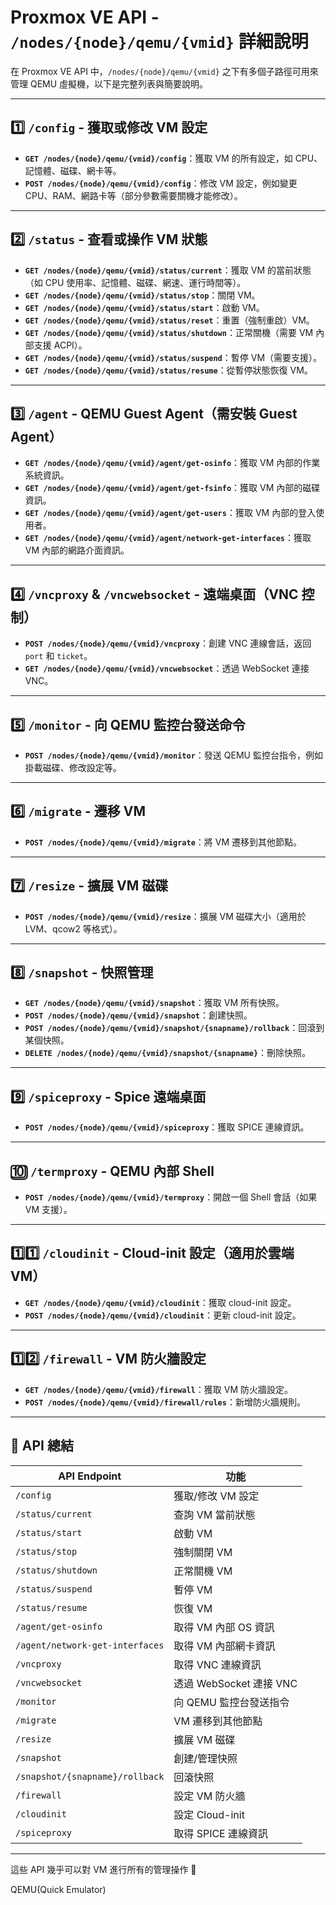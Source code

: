 # Proxmox VE API - `/nodes/{node}/qemu/{vmid}` 詳細說明

在 Proxmox VE API 中，`/nodes/{node}/qemu/{vmid}` 之下有多個子路徑可用來管理 QEMU 虛擬機，以下是完整列表與簡要說明。

---

## 1️⃣ `/config` - 獲取或修改 VM 設定
- **`GET /nodes/{node}/qemu/{vmid}/config`**：獲取 VM 的所有設定，如 CPU、記憶體、磁碟、網卡等。
- **`POST /nodes/{node}/qemu/{vmid}/config`**：修改 VM 設定，例如變更 CPU、RAM、網路卡等（部分參數需要關機才能修改）。

---

## 2️⃣ `/status` - 查看或操作 VM 狀態
- **`GET /nodes/{node}/qemu/{vmid}/status/current`**：獲取 VM 的當前狀態（如 CPU 使用率、記憶體、磁碟、網速、運行時間等）。
- **`GET /nodes/{node}/qemu/{vmid}/status/stop`**：關閉 VM。
- **`GET /nodes/{node}/qemu/{vmid}/status/start`**：啟動 VM。
- **`GET /nodes/{node}/qemu/{vmid}/status/reset`**：重置（強制重啟）VM。
- **`GET /nodes/{node}/qemu/{vmid}/status/shutdown`**：正常關機（需要 VM 內部支援 ACPI）。
- **`GET /nodes/{node}/qemu/{vmid}/status/suspend`**：暫停 VM（需要支援）。
- **`GET /nodes/{node}/qemu/{vmid}/status/resume`**：從暫停狀態恢復 VM。

---

## 3️⃣ `/agent` - QEMU Guest Agent（需安裝 Guest Agent）
- **`GET /nodes/{node}/qemu/{vmid}/agent/get-osinfo`**：獲取 VM 內部的作業系統資訊。
- **`GET /nodes/{node}/qemu/{vmid}/agent/get-fsinfo`**：獲取 VM 內部的磁碟資訊。
- **`GET /nodes/{node}/qemu/{vmid}/agent/get-users`**：獲取 VM 內部的登入使用者。
- **`GET /nodes/{node}/qemu/{vmid}/agent/network-get-interfaces`**：獲取 VM 內部的網路介面資訊。

---

## 4️⃣ `/vncproxy` & `/vncwebsocket` - 遠端桌面（VNC 控制）
- **`POST /nodes/{node}/qemu/{vmid}/vncproxy`**：創建 VNC 連線會話，返回 `port` 和 `ticket`。
- **`GET /nodes/{node}/qemu/{vmid}/vncwebsocket`**：透過 WebSocket 連接 VNC。

---

## 5️⃣ `/monitor` - 向 QEMU 監控台發送命令
- **`POST /nodes/{node}/qemu/{vmid}/monitor`**：發送 QEMU 監控台指令，例如掛載磁碟、修改設定等。

---

## 6️⃣ `/migrate` - 遷移 VM
- **`POST /nodes/{node}/qemu/{vmid}/migrate`**：將 VM 遷移到其他節點。

---

## 7️⃣ `/resize` - 擴展 VM 磁碟
- **`POST /nodes/{node}/qemu/{vmid}/resize`**：擴展 VM 磁碟大小（適用於 LVM、qcow2 等格式）。

---

## 8️⃣ `/snapshot` - 快照管理
- **`GET /nodes/{node}/qemu/{vmid}/snapshot`**：獲取 VM 所有快照。
- **`POST /nodes/{node}/qemu/{vmid}/snapshot`**：創建快照。
- **`POST /nodes/{node}/qemu/{vmid}/snapshot/{snapname}/rollback`**：回滾到某個快照。
- **`DELETE /nodes/{node}/qemu/{vmid}/snapshot/{snapname}`**：刪除快照。

---

## 9️⃣ `/spiceproxy` - Spice 遠端桌面
- **`POST /nodes/{node}/qemu/{vmid}/spiceproxy`**：獲取 SPICE 連線資訊。

---

## 🔟 `/termproxy` - QEMU 內部 Shell
- **`POST /nodes/{node}/qemu/{vmid}/termproxy`**：開啟一個 Shell 會話（如果 VM 支援）。

---

## 1️⃣1️⃣ `/cloudinit` - Cloud-init 設定（適用於雲端 VM）
- **`GET /nodes/{node}/qemu/{vmid}/cloudinit`**：獲取 cloud-init 設定。
- **`POST /nodes/{node}/qemu/{vmid}/cloudinit`**：更新 cloud-init 設定。

---

## 1️⃣2️⃣ `/firewall` - VM 防火牆設定
- **`GET /nodes/{node}/qemu/{vmid}/firewall`**：獲取 VM 防火牆設定。
- **`POST /nodes/{node}/qemu/{vmid}/firewall/rules`**：新增防火牆規則。

---

## 📌 API 總結

| API Endpoint | 功能 |
|-------------|------|
| `/config` | 獲取/修改 VM 設定 |
| `/status/current` | 查詢 VM 當前狀態 |
| `/status/start` | 啟動 VM |
| `/status/stop` | 強制關閉 VM |
| `/status/shutdown` | 正常關機 VM |
| `/status/suspend` | 暫停 VM |
| `/status/resume` | 恢復 VM |
| `/agent/get-osinfo` | 取得 VM 內部 OS 資訊 |
| `/agent/network-get-interfaces` | 取得 VM 內部網卡資訊 |
| `/vncproxy` | 取得 VNC 連線資訊 |
| `/vncwebsocket` | 透過 WebSocket 連接 VNC |
| `/monitor` | 向 QEMU 監控台發送指令 |
| `/migrate` | VM 遷移到其他節點 |
| `/resize` | 擴展 VM 磁碟 |
| `/snapshot` | 創建/管理快照 |
| `/snapshot/{snapname}/rollback` | 回滾快照 |
| `/firewall` | 設定 VM 防火牆 |
| `/cloudinit` | 設定 Cloud-init |
| `/spiceproxy` | 取得 SPICE 連線資訊 |

---

這些 API 幾乎可以對 VM 進行所有的管理操作 🚀  



QEMU(Quick Emulator)